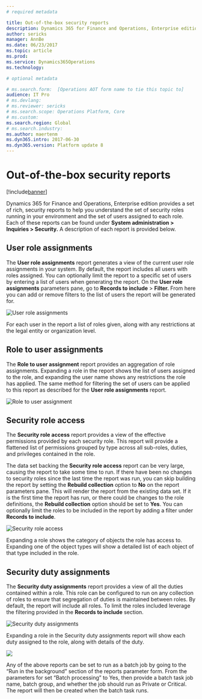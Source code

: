 ```yaml
---
# required metadata

title: Out-of-the-box security reports
description: Dynamics 365 for Finance and Operations, Enterprise edition provides a set of rich, security reports to help you understand the set of security roles running in your environment and the set of users assigned to each role.
author: sericks
manager: AnnBe
ms.date: 06/23/2017
ms.topic: article
ms.prod: 
ms.service: Dynamics365Operations
ms.technology: 

# optional metadata

# ms.search.form:  [Operations AOT form name to tie this topic to]
audience: IT Pro
# ms.devlang: 
# ms.reviewer: sericks
# ms.search.scope: Operations Platform, Core
# ms.custom: 
ms.search.region: Global
# ms.search.industry: 
ms.author: maertenm
ms.dyn365.intro: 2017-06-30
ms.dyn365.version: Platform update 8
---
```


# Out-of-the-box security reports

[!include[banner](../includes/banner.md)]

Dynamics 365 for Finance and Operations, Enterprise edition provides a set of rich, security reports to help you understand the set of security roles running in your environment and the set of users assigned to each role. Each of these reports can be found under **System administration \> Inquiries \> Security.** A description of each report is provided below.

User role assignments
----------------------------

The **User role assignments** report generates a view of the current user role assignments in your system. By default, the report includes all users with roles assigned. You can optionally limit the report to a specific set of users by entering a list of users when generating the report. On the **User role assignments** parameters pane, go to **Records to include** > **Filter.** From here you can add or remove filters to the list of users the report will be generated for.

![User role assignments](media/User-role-assignments.PNG)

For each user in the report a list of roles given, along with any restrictions at the legal entity or organization level.

Role to user assignments 
-------------------------

The **Role to user assignment** report provides an aggregation of role assignments. Expanding a role in the report shows the list of users assigned to the role, and expanding the user name shows any restrictions the role has applied. The same method for filtering the set of users can be applied to this report as described for the **User role assignments** report.

![Role to user assignment](media/role-to-user-assignments.png)

Security role access
--------------------

The **Security role access** report provides a view of the effective permissions provided by each security role. This report will provide a flattened list of permissions grouped by type across all sub-roles, duties, and privileges contained in the role.

The data set backing the **Security role access** report can be very large, causing the report to take some time to run. If there have been no changes to security roles since the last time the report was run, you can skip building the report by setting the **Rebuild collection** option to **No** on the report parameters pane. This will render the report from the existing data set. If it is the first time the report has run, or there could be changes to the role definitions, the **Rebuild collection** option should be set to **Yes**. You can optionally limit the roles to be included in the report by adding a filter under **Records to include**.

![Security role access](media/security-role-access.png)

Expanding a role shows the category of objects the role has access to. Expanding one of the object types will show a detailed list of each object of that type included in the role.

Security duty assignments
-------------------------

The **Security duty assignments** report provides a view of all the duties contained within a role. This role can be configured to run on any collection of roles to ensure that segregation of duties is maintained between roles. By default, the report will include all roles. To limit the roles included leverage the filtering provided in the **Records to include** section.

![Security duty assignments](media/security-duty-assignments.png)

Expanding a role in the Security duty assignments report will show each duty assigned to the role, along with details of the duty.

![](media/a6142c903497381171bf6c6b27495895.png)

Any of the above reports can be set to run as a batch job by going to the “Run in the background” section of the reports parameter form. From the parameters for set “Batch processing” to Yes, then provide a batch task job name, batch group, and whether the job should run as Private or Critical. The report will then be created when the batch task runs.

